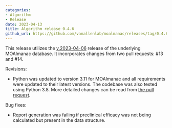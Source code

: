 ```yaml
---
categories: 
- Algorithm
- Release
date: 2023-04-13
title: Algorithm release 0.4.6
github_url: https://github.com/vanallenlab/moalmanac/releases/tag/0.4.6
---
```

This release utilizes the [v.2023-04-06](https://github.com/vanallenlab/moalmanac-db/releases) release of the underlying MOAlmanac database. It incorporates changes from two pull requests: #13 and #14. 

Revisions:
- Python was updated to version 3.11 for MOAlmanac and all requirements were updated to their latest versions. The codebase was also tested using Python 3.8. More detailed changes can be read from [the pull request](https://github.com/vanallenlab/moalmanac/pull/13). 

Bug fixes:
- Report generation was failing if preclinical efficacy was not being calculated but present in the data structure. 
